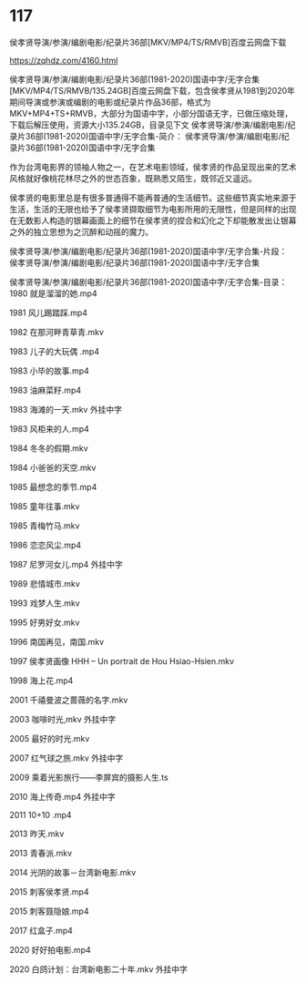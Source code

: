# 117
侯孝贤导演/参演/编剧电影/纪录片36部[MKV/MP4/TS/RMVB]百度云网盘下载

https://zqhdz.com/4160.html

侯孝贤导演/参演/编剧电影/纪录片36部(1981-2020)国语中字/无字合集[MKV/MP4/TS/RMVB/135.24GB]百度云网盘下载，包含侯孝贤从1981到2020年期间导演或参演或编剧的电影或纪录片作品36部，格式为MKV+MP4+TS+RMVB，大部分为国语中字，小部分国语无字，已做压缩处理，下载后解压使用，资源大小135.24GB，目录见下文
侯孝贤导演/参演/编剧电影/纪录片36部(1981-2020)国语中字/无字合集-简介：
侯孝贤导演/参演/编剧电影/纪录片36部(1981-2020)国语中字/无字合集

作为台湾电影界的领袖人物之一，在艺术电影领域，侯孝贤的作品呈现出来的艺术风格就好像桃花林尽之外的世态百象，既熟悉又陌生，既邻近又遥远。

侯孝贤的电影里总是有很多普通得不能再普通的生活细节。这些细节真实地来源于生活，生活的无限也给予了侯孝贤撷取细节为电影所用的无限性，但是同样的出现在无数影人构造的银幕画面上的细节在侯孝贤的捏合和幻化之下却能散发出让银幕之外的独立思想为之沉醉和动摇的魔力。

侯孝贤导演/参演/编剧电影/纪录片36部(1981-2020)国语中字/无字合集-片段：
侯孝贤导演/参演/编剧电影/纪录片36部(1981-2020)国语中字/无字合集

侯孝贤导演/参演/编剧电影/纪录片36部(1981-2020)国语中字/无字合集-目录：
1980 就是溜溜的她.mp4

1981 风儿踢踏踩.mp4

1982 在那河畔青草青.mkv

1983 儿子的大玩偶 .mp4

1983 小毕的故事.mp4

1983 油麻菜籽.mp4

1983 海滩的一天.mkv 外挂中字

1983 风柜来的人.mp4

1984 冬冬的假期.mkv

1984 小爸爸的天空.mkv

1985 最想念的季节.mp4

1985 童年往事.mkv

1985 青梅竹马.mkv

1986 恋恋风尘.mp4

1987 尼罗河女儿.mp4 外挂中字

1989 悲情城市.mkv

1993 戏梦人生.mkv

1995 好男好女.mkv

1996 南国再见，南国.mkv

1997 侯孝贤画像 HHH – Un portrait de Hou Hsiao-Hsien.mkv

1998 海上花.mp4

2001 千禧曼波之蔷薇的名字.mkv

2003 咖啡时光,mkv 外挂中字

2005 最好的时光.mkv

2007 红气球之旅.mkv 外挂中字

2009 乘着光影旅行——李屏宾的摄影人生.ts

2010 海上传奇.mp4 外挂中字

2011 10+10 .mp4

2013 昨天.mkv

2013 青春派.mkv

2014 光阴的故事－台湾新电影.mkv

2015 刺客侯孝贤.mp4

2015 刺客聂隐娘.mp4

2017 红盒子.mp4

2020 好好拍电影.mp4

2020 白鸽计划：台湾新电影二十年.mkv 外挂中字
